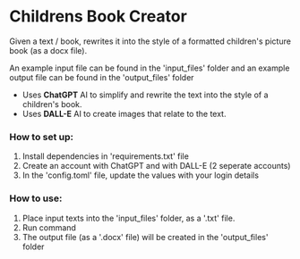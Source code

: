 # Childrens Book Creator

Given a text / book, rewrites it into the style of a formatted children's picture book (as a docx file).

An example input file can be found in the 'input_files' folder and an example output file can be found in the 'output_files' folder

- Uses <b>ChatGPT</b> AI to simplify and rewrite the text into the style of a children's book.
- Uses <b>DALL-E</b> AI to create images that relate to the text.


### How to set up:
1) Install dependencies in 'requirements.txt' file
2) Create an account with ChatGPT and with DALL-E (2 seperate accounts)
3) In the 'config.toml' file, update the values with your login details

### How to use:
1) Place input texts into the 'input_files' folder, as a '.txt' file.
2) Run command
3) The output file (as a '.docx' file) will be created in the 'output_files' folder
